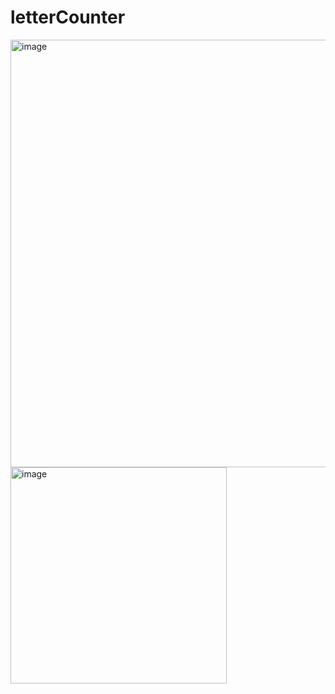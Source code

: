 # letterCounter

<img width="684" alt="image" src="https://github.com/ChrisCayabyab/letterCounter/assets/142383617/f430a177-6688-46ed-99bd-e1360f15ddbd">


<img width="346" alt="image" src="https://github.com/ChrisCayabyab/letterCounter/assets/142383617/fb996b17-cb56-4f99-99ad-69f363194134">
